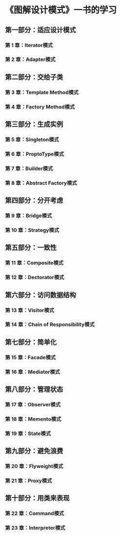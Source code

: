 # 《图解设计模式》一书的学习

## 第一部分：适应设计模式

### 第 1 章：Iterator模式

### 第 2 章：Adapter模式

## 第二部分：交给子类

### 第 3 章：Template Method模式

### 第 4 章：Factory Method模式

## 第三部分：生成实例

### 第 5 章：Singleton模式

### 第 6 章：ProptoType模式

### 第 7 章：Builder模式

### 第 8 章：Abstract Factory模式

## 第四部分：分开考虑

### 第 9 章：Bridge模式

### 第 10 章：Strategy模式

## 第五部分：一致性

### 第 11 章：Composite模式

### 第 12 章：Dectorator模式

## 第六部分：访问数据结构

### 第 13 章：Visitor模式

### 第 14 章：Chain of Responsibility模式

## 第七部分：简单化

### 第 15 章：Facade模式

### 第 16 章：Mediator模式

## 第八部分：管理状态

### 第 17 章：Observer模式

### 第 18 章：Memento模式

### 第 19 章：State模式

## 第九部分：避免浪费

### 第 20 章：Flyweight模式

### 第 21 章：Proxy模式

## 第十部分：用类来表现

### 第 22 章：Command模式

### 第 23 章：Interpreter模式
